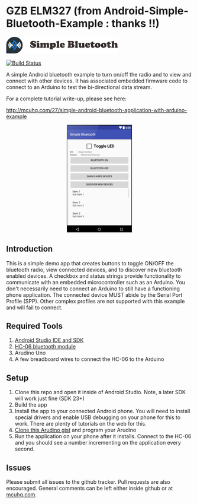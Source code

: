 # GZB ELM327 (from Android-Simple-Bluetooth-Example : thanks !!)

<img src="Logotype primary.png" width="60%" height="60%" />

[![Build Status](https://travis-ci.org/bauerjj/Android-Simple-Bluetooth-Example.svg?branch=master)](https://travis-ci.org/bauerjj/Android-Simple-Bluetooth-Example)

A simple Android bluetooth example to turn on/off the radio and to view and connect with other devices. It has associated embedded firmware code to connect to an Arduino to test the bi-directional data stream.

For a complete tutorial write-up, please see here: 

http://mcuhq.com/27/simple-android-bluetooth-application-with-arduino-example
<p align="center">
<img src="logo.png" width="35%" height="35%" />
</p>

## Introduction

This is a simple demo app that creates buttons to toggle ON/OFF the bluetooth radio, view connected devices, and to discover new bluetooth enabled devices. A checkbox and status strings provide functionality to communicate with an embedded microcontroller such as an Arduino. You don't necessarily need to connect an Arduino to still have a functioning phone application. The connected device MUST abide by the Serial Port Profile (SPP). Other complex profiles are not supported with this example and will fail to connect. 

## Required Tools

1. [Android Studio IDE and SDK](http://developer.android.com/sdk/index.html)
2. [HC-06 bluetooth module](https://www.olimex.com/Products/Components/RF/BLUETOOTH-SERIAL-HC-06/resources/hc06.pdf)
3. Arudino Uno 
4. A few breadboard wires to connect the HC-06 to the Arduino

## Setup

1. Clone this repo and open it inside of Android Studio. Note, a later SDK will work just fine (SDK 23+)
2. Build the app
3. Install the app to your connected Android phone. You will need to install special drivers and enable USB debugging on your phone for this to work. There are plenty of tutorials on the web for this.
4. [Clone this Arudino gist](https://gist.github.com/bauerjj/424442ed08647a26652f9fe0736bfa28) and program your Arudino
5. Run the application on your phone after it installs. Connect to the HC-06 and you should see a number incrementing on the application every second. 

## Issues

Please submit all issues to the github tracker. Pull requests are also encouraged. General comments can be left either inside github or at [mcuhq.com](http://mcuhq.com/27/simple-android-bluetooth-application-with-arduino-example).




